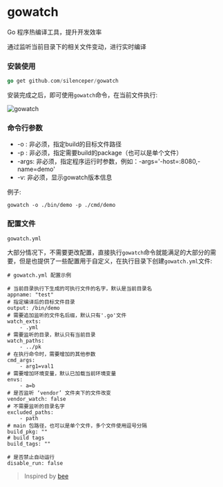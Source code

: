 # gowatch

Go 程序热编译工具，提升开发效率

通过监听当前目录下的相关文件变动，进行实时编译


### 安装使用

```go
go get github.com/silenceper/gowatch
```

安装完成之后，即可使用`gowatch`命令，在当前文件执行:

![gowatch](./screenshot/gowatch.png)


### 命令行参数

- -o : 非必须，指定build的目标文件路径
- -p : 非必须，指定需要build的package（也可以是单个文件）
- -args: 非必须，指定程序运行时参数，例如：-args='-host=:8080,-name=demo'
- -v: 非必须，显示gowatch版本信息

例子:

`gowatch -o ./bin/demo -p ./cmd/demo`

### 配置文件
`gowatch.yml`

大部分情况下，不需要更改配置，直接执行`gowatch`命令就能满足的大部分的需要，但是也提供了一些配置用于自定义，在执行目录下创建`gowatch.yml`文件:

```
# gowatch.yml 配置示例

# 当前目录执行下生成的可执行文件的名字，默认是当前目录名
appname: "test"
# 指定编译后的目标文件目录
output: /bin/demo
# 需要追加监听的文件名后缀，默认只有'.go'文件
watch_exts:
    - .yml
# 需要监听的目录，默认只有当前目录
watch_paths:
    - ../pk
# 在执行命令时，需要增加的其他参数
cmd_args:
    - arg1=val1
# 需要增加环境变量，默认已加载当前环境变量
envs:
    - a=b
# 是否监听 ‘vendor’ 文件夹下的文件改变
vendor_watch: false
# 不需要监听的目录名字
excluded_paths:
    - path
# main 包路径，也可以是单个文件，多个文件使用逗号分隔
build_pkg: ""
# build tags
build_tags: ""

# 是否禁止自动运行
disable_run: false

```




>Inspired by [bee](https://github.com/beego/bee)
